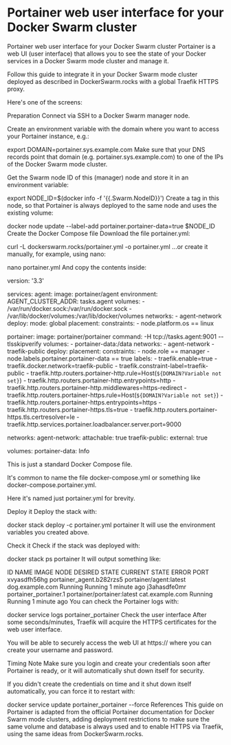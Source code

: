 # Portainer web user interface for your Docker Swarm cluster

Portainer web user interface for your Docker Swarm cluster
Portainer is a web UI (user interface) that allows you to see the state of your Docker services in a Docker Swarm mode cluster and manage it.

Follow this guide to integrate it in your Docker Swarm mode cluster deployed as described in DockerSwarm.rocks with a global Traefik HTTPS proxy.

Here's one of the screens:



Preparation
Connect via SSH to a Docker Swarm manager node.

Create an environment variable with the domain where you want to access your Portainer instance, e.g.:


export DOMAIN=portainer.sys.example.com
Make sure that your DNS records point that domain (e.g. portainer.sys.example.com) to one of the IPs of the Docker Swarm mode cluster.

Get the Swarm node ID of this (manager) node and store it in an environment variable:


export NODE_ID=$(docker info -f '{{.Swarm.NodeID}}')
Create a tag in this node, so that Portainer is always deployed to the same node and uses the existing volume:

docker node update --label-add portainer.portainer-data=true $NODE_ID
Create the Docker Compose file
Download the file portainer.yml:

curl -L dockerswarm.rocks/portainer.yml -o portainer.yml
...or create it manually, for example, using nano:

nano portainer.yml
And copy the contents inside:

version: '3.3'

services:
  agent:
    image: portainer/agent
    environment:
      AGENT_CLUSTER_ADDR: tasks.agent
    volumes:
      - /var/run/docker.sock:/var/run/docker.sock
      - /var/lib/docker/volumes:/var/lib/docker/volumes
    networks:
      - agent-network
    deploy:
      mode: global
      placement:
        constraints:
          - node.platform.os == linux

  portainer:
    image: portainer/portainer
    command: -H tcp://tasks.agent:9001 --tlsskipverify
    volumes:
      - portainer-data:/data
    networks:
      - agent-network
      - traefik-public
    deploy:
      placement:
        constraints:
          - node.role == manager
          - node.labels.portainer.portainer-data == true
      labels:
        - traefik.enable=true
        - traefik.docker.network=traefik-public
        - traefik.constraint-label=traefik-public
        - traefik.http.routers.portainer-http.rule=Host(`${DOMAIN?Variable not set}`)
        - traefik.http.routers.portainer-http.entrypoints=http
        - traefik.http.routers.portainer-http.middlewares=https-redirect
        - traefik.http.routers.portainer-https.rule=Host(`${DOMAIN?Variable not set}`)
        - traefik.http.routers.portainer-https.entrypoints=https
        - traefik.http.routers.portainer-https.tls=true
        - traefik.http.routers.portainer-https.tls.certresolver=le
        - traefik.http.services.portainer.loadbalancer.server.port=9000

networks:
  agent-network:
    attachable: true
  traefik-public:
    external: true

volumes:
  portainer-data:
Info

This is just a standard Docker Compose file.

It's common to name the file docker-compose.yml or something like docker-compose.portainer.yml.

Here it's named just portainer.yml for brevity.

Deploy it
Deploy the stack with:


docker stack deploy -c portainer.yml portainer
It will use the environment variables you created above.

Check it
Check if the stack was deployed with:

docker stack ps portainer
It will output something like:


ID             NAME                       IMAGE                        NODE              DESIRED STATE   CURRENT STATE          ERROR   PORT
xvyasdfh56hg   portainer_agent.b282rzs5   portainer/agent:latest       dog.example.com   Running         Running 1 minute ago
j3ahasdfe0mr   portainer_portainer.1      portainer/portainer:latest   cat.example.com   Running         Running 1 minute ago
You can check the Portainer logs with:

docker service logs portainer_portainer
Check the user interface
After some seconds/minutes, Traefik will acquire the HTTPS certificates for the web user interface.

You will be able to securely access the web UI at https://<your portainer domain> where you can create your username and password.

Timing Note
Make sure you login and create your credentials soon after Portainer is ready, or it will automatically shut down itself for security.

If you didn't create the credentials on time and it shut down itself automatically, you can force it to restart with:


docker service update portainer_portainer --force
References
This guide on Portainer is adapted from the official Portainer documentation for Docker Swarm mode clusters, adding deployment restrictions to make sure the same volume and database is always used and to enable HTTPS via Traefik, using the same ideas from DockerSwarm.rocks.